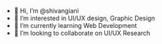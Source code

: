 - 👋 Hi, I’m @shivangiani
- 👀 I’m interested in UI/UX design, Graphic Design
- 🌱 I’m currently learning Web Development
- 💞️ I’m looking to collaborate on UI/UX Research


<!---
shivangiani/shivangiani is a ✨ special ✨ repository because its `README.md` (this file) appears on your GitHub profile.
You can click the Preview link to take a look at your changes.
--->
